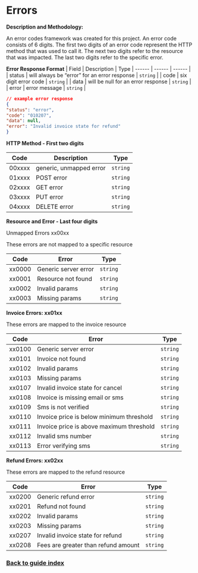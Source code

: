 # Errors

**Description and Methodology:**

An error codes framework was created for this project. An error code consists of 6 digits. The first two digits of an error code represent the HTTP
method that was used to call it. The next two digits refer to the resource that was impacted. The last two digits refer to the specific error.

**Error Response Format**
| Field | Description | Type
| ------ | ------ | ------ |
| status | will always be “error” for an error response | `string` |
| code | six digit error code | `string` |
| data | will be null for an error response | `string` |
| error | error message | `string` |

```json
// example error response
{
"status": "error",
"code": "010207",
"data": null,
"error": "Invalid invoice state for refund"
}
```

**HTTP Method - First two digits**

| Code | Description | Type
| ------ | ------ | ------ |
| 00xxxx | generic, unmapped error | `string` |
| 01xxxx | POST error | `string` |
| 02xxxx | GET error | `string` |
| 03xxxx | PUT error | `string` |
| 04xxxx | DELETE error | `string` |


**Resource and Error - Last four digits**

Unmapped Errors xx00xx

These errors are not mapped to a specific resource

| Code | Error | Type
| ------ | ------ | ------ |
| xx0000 | Generic server error | `string` |
| xx0001 | Resource not found | `string` |
| xx0002 | Invalid params | `string` |
| xx0003 | Missing params | `string` |

**Invoice Errors: xx01xx**

These errors are mapped to the invoice resource

| Code | Error | Type
| ------ | ------ | ------ |
| xx0100 | Generic server error | `string` |
| xx0101 | Invoice not found | `string` |
| xx0102 | Invalid params | `string` |
| xx0103 | Missing params | `string` |
| xx0107 | Invalid invoice state for cancel | `string` |
| xx0108 | Invoice is missing email or sms | `string` |
| xx0109 | Sms is not verified | `string` |
| xx0110 | Invoice price is below minimum threshold | `string` |
| xx0111 | Invoice price is above maximum threshold | `string` |
| xx0112 | Invalid sms number | `string` |
| xx0113 | Error verifying sms | `string` |


**Refund Errors: xx02xx**

These errors are mapped to the refund resource

| Code | Error | Type
| ------ | ------ | ------ |
| xx0200 | Generic refund error | `string` |
| xx0201 | Refund not found | `string` |
| xx0202 | Invalid params | `string` |
| xx0203 | Missing params | `string` |
| xx0207 | Invalid invoice state for refund | `string` |
| xx0208 | Fees are greater than refund amount | `string` |


### [Back to guide index](../GUIDE.md)

